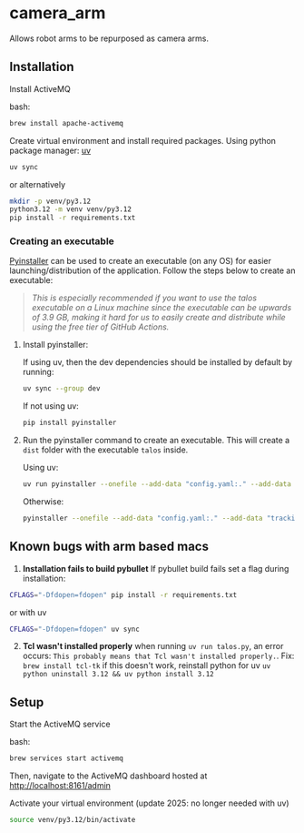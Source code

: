 # camera_arm

Allows robot arms to be repurposed as camera arms.

## Installation

Install ActiveMQ

bash:

```bash
brew install apache-activemq
```

Create virtual environment and install required packages.
Using python package manager: [uv](https://docs.astral.sh/uv/getting-started/installation/)
```bash
uv sync
```
or alternatively
```bash
mkdir -p venv/py3.12
python3.12 -m venv venv/py3.12
pip install -r requirements.txt
```

### Creating an executable
[Pyinstaller](https://pyinstaller.org/en/stable/) can be used to create an executable (on any OS) for easier launching/distribution of the application. Follow the steps below to create an executable:

>*This is especially recommended if you want to use the talos executable on a Linux machine since the executable can be upwards of 3.9 GB, making it hard for us to easily create and distribute while using the free tier of GitHub Actions.*

1. Install pyinstaller:
    
    If using uv, then the dev dependencies should be installed by default by running:
    ```bash
    uv sync --group dev
    ```
    If not using uv:
    ```bash
    pip install pyinstaller
    ```

2. Run the pyinstaller command to create an executable. This will create a `dist` folder with the executable `talos` inside.

    Using uv:
    ```bash
    uv run pyinstaller --onefile --add-data "config.yaml:." --add-data "tracking/haar_cascade/haarcascade_frontalface_default.xml:tracking/haar_cascade" --add-data "tracking/media_pipe/efficientdet_lite0.tflite:tracking/media_pipe" --add-data "tracking/media_pipe/pose_landmarker_lite.task:tracking/media_pipe" talos.py
    ```
    Otherwise:
    ```bash
    pyinstaller --onefile --add-data "config.yaml:." --add-data "tracking/haar_cascade/haarcascade_frontalface_default.xml:tracking/haar_cascade" --add-data "tracking/media_pipe/efficientdet_lite0.tflite:tracking/media_pipe" --add-data "tracking/media_pipe/pose_landmarker_lite.task:tracking/media_pipe" talos.py
    ```


## Known bugs with arm based macs
1. **Installation fails to build pybullet**
If pybullet build fails set a flag during installation:
```bash
CFLAGS="-Dfdopen=fdopen" pip install -r requirements.txt
```
or with uv
```bash
CFLAGS="-Dfdopen=fdopen" uv sync
```
2. **Tcl wasn't installed properly**
when running `uv run talos.py`, an error occurs:
`This probably means that Tcl wasn't installed properly.`.
Fix: `brew install tcl-tk` 
if this doesn't work, reinstall python for uv
`uv python uninstall 3.12 && uv python install 3.12`

## Setup

Start the ActiveMQ service

bash:

```bash
brew services start activemq
```

Then, navigate to the ActiveMQ dashboard hosted at
[http://localhost:8161/admin](http://localhost:8161/admin)

Activate your virtual environment (update 2025: no longer needed with uv)

```bash
source venv/py3.12/bin/activate
```
